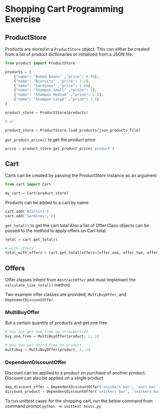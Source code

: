 Shopping Cart Programming Exercise
===

## ProductStore

Products are stored in a `ProductStore` object. 
This can either be created from a list of product dictionaries or initialized from a JSON file.

```python
from product import ProductStore

products = [
	{"name": "Baked Beans" ,"price": 0.99},
	{"name": "Biscuits" ,"price": 1.2},
	{"name": "Sardines" ,"price": 1.89},
	{"name": "Shampoo Small" ,"price": 2},
	{"name": "Shampoo Medium" ,"price": 2.5},
	{"name": "Shampoo Large" ,"price": 3.5}
]

product_store = ProductStore(products)

# or

product_store = ProductStore.load_products(json_products_file)
```

`get_product_price()` to get the product price
```python
price = product_store.get_product_price('product')
```

## Cart

Carts can be created by passing the ProductStore Instance as an argument

```python
from cart import Cart

my_cart = Cart(product_store)
```

Products can be added to a cart by name

```python
cart.add('Biscuits')
cart.add('Sardines', 3)
```

`get_total()` to get the cart total
Also a list of Offer Class objects can be passed to the method to apply offers on Cart total

```python
total = cart.get_total()

# with offers
total_with_offers = cart.get_total(offers=[offer_one, offer_two, offer_three])
```

## Offers

Offer classes inherit from `AbstractOffer` and must implement the `calculate_line_total()` method.

Two example offer classes are provided; `MultiBuyOffer`, and `DependentDiscountOffer`.


### MultiBuyOffer

But a certain quantity of products and get one free

```python
# buy one get one free on strawberries
buy_one_free = MultiBuyOffer(product, 1, 1)

# buy two get third free on product
multibuy = MultiBuyOffer(product, 2, 1)
```

### DependentDiscountOffer

Discount can be applied to a product on purchase of another product.
Discount can also be applied on a single product 

```python
dep_discount_offer = DependentDiscountOffer('snickers bar', 'mars bar', Decimal('0.2'))
discount_product = DependentDiscountOffer('snickers bar', 'snickers bar', Decimal('0.2'))
```

To run unittest cases for the shopping cart, run the below command from command prompt
``` python -m unittest tests.py ```
